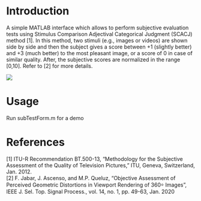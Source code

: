 # Introduction

A simple MATLAB interface which allows to perform subjective evaluation tests using Stimulus Comparison Adjectival Categorical Judgment (SCACJ) method [1]. In this method, two stimuli (e.g., images or videos) are shown side by side and then the subject gives a score between +1 (slightly better) and +3 (much better) to the most pleasant image, or a score of 0 in case of similar quality. After, the subjective scores are normalized in the range [0,10]. Refer to [2] for more details. 

![](https://github.com/Falah-Jabar-Rahim/Subjective-Evaluation-Interface-v1/blob/main/Interface.PNG)



# Usage
Run subTestForm.m for a demo


# References

[1] ITU-R Recommendation BT.500-13, “Methodology for the Subjective
Assessment of the Quality of Television Pictures,” ITU, Geneva,
Switzerland, Jan. 2012. \
[2] F. Jabar, J. Ascenso, and M.P. Queluz, “Objective Assessment of Perceived Geometric Distortions in Viewport Rendering of 360⸰ Images”, IEEE J. Sel. Top. Signal Process., vol. 14, no. 1, pp. 49-63, Jan. 2020

